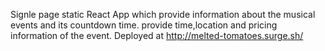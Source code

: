 Signle page static React App which provide information about the musical events and its countdown time.
provide time,location and pricing information of the event.
Deployed at http://melted-tomatoes.surge.sh/

